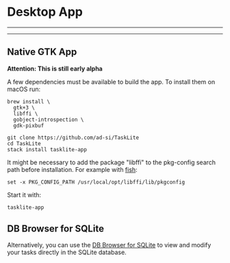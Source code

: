 # Desktop App

---
<!-- toc -->
---


## Native GTK App

**Attention: This is still early alpha**

A few dependencies must be available to build the app.
To install them on macOS run:

```shell
brew install \
  gtk+3 \
  libffi \
  gobject-introspection \
  gdk-pixbuf
```

```shell
git clone https://github.com/ad-si/TaskLite
cd TaskLite
stack install tasklite-app
```

It might be necessary to add the package "libffi" to the pkg-config search path
before installation.
For example with [fish]:
```fish
set -x PKG_CONFIG_PATH /usr/local/opt/libffi/lib/pkgconfig
```

Start it with:
```sh
tasklite-app
```

[fish]: https://fishshell.com/


## DB Browser for SQLite

Alternatively, you can use the [DB Browser for SQLite]
to view and modify your tasks directly in the SQLite database.

[DB Browser for SQLite]: https://sqlitebrowser.org/
